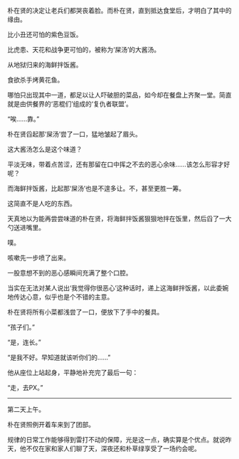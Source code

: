朴在贤的决定让老兵们都哭丧着脸。而朴在贤，直到抵达食堂后，才明白了其中的缘由。

比小丑还可怕的紫色豆饭。

比虎患、天花和战争更可怕的，被称为‘屎汤’的大酱汤。

从地狱归来的海鲜拌饭酱。

食欲杀手烤黄花鱼。

哪怕只出现其中一道，都足以让人吓破胆的菜品，如今却在餐盘上齐聚一堂。简直就是由供餐界的‘恶棍们’组成的‘复仇者联盟’。

“唉……靠。”

朴在贤舀起那‘屎汤’尝了一口，猛地皱起了眉头。

这大酱汤怎么是这个味道？

平淡无味，带着点苦涩，还有那留在口中挥之不去的恶心余味……该怎么形容才好呢？

而海鲜拌饭酱，比起那‘屎汤’也是不遑多让。不，甚至更胜一筹。

这简直不是人吃的东西。

天真地以为能再尝尝味道的朴在贤，将海鲜拌饭酱狠狠地拌在饭里，然后舀了一大勺送进嘴里。

噗。

咳嗽先一步喷了出来。

一股意想不到的恶心感瞬间充满了整个口腔。

当实在无法对某人说出‘我觉得你很恶心’这种话时，递上这海鲜拌饭酱，以此委婉地传达心意，似乎也是个不错的主意。

朴在贤将所有小菜都浅尝了一口，便放下了手中的餐具。

“孩子们。”

“是，连长。”

“是我不好。早知道就该听你们的……”

他从座位上站起身，平静地补充完了最后一句：

“走，去PX。”

***

第二天上午。

朴在贤照例开着车来到了团部。

规律的日常工作能够得到雷打不动的保障，光是这一点，确实算是个优点。就说昨天，他不仅在家和家人们聊了天，深夜还和朴草绿享受了一场约会呢。